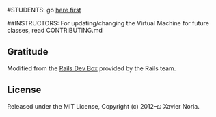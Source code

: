 #STUDENTS: go [here first](https://github.com/makersquare/student-dev-box/wiki/Setting-up-your-dev-environment)

##INSTRUCTORS: For updating/changing the Virtual Machine for future classes, read CONTRIBUTING.md

## Gratitude

Modified from the [Rails Dev Box](https://github.com/rails/rails-dev-box) provided by the Rails team.

## License

Released under the MIT License, Copyright (c) 2012–<i>ω</i> Xavier Noria.
